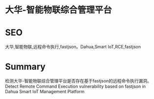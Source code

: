 # 大华-智能物联综合管理平台
# SEO
大华,智能物联,远程命令执行,fastjson。Dahua,Smart IoT,RCE,fastjson
# Summary
检测大华-智能物联综合管理平台是否存在基于fastjson的远程命令执行漏洞。Detect Remote Command Execution vulnerability based on fastjson in Dahua Smart IoT Management Platform

